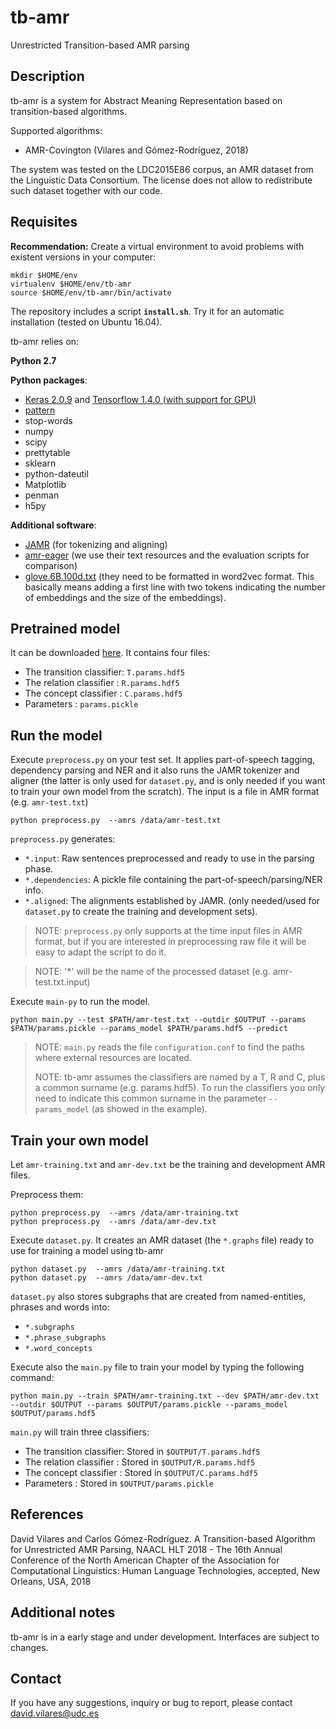 # tb-amr

Unrestricted Transition-based AMR parsing

## Description

tb-amr is a system for Abstract Meaning Representation based on transition-based algorithms.

Supported algorithms:

- AMR-Covington (Vilares and Gómez-Rodríguez, 2018)

The system was tested on the LDC2015E86 corpus, an AMR dataset from the Linguistic Data Consortium. The license does not allow to redistribute such dataset together with our code.


## Requisites

**Recommendation:** Create a virtual environment to avoid problems with existent versions in your computer:

	mkdir $HOME/env
	virtualenv $HOME/env/tb-amr
	source $HOME/env/tb-amr/bin/activate

The repository includes a script **`install.sh`**. Try it for an automatic installation (tested on Ubuntu 16.04).

tb-amr relies on:

**Python 2.7**

**Python packages**:

- [Keras 2.0.9](https://keras.io/) and [Tensorflow 1.4.0 (with support for GPU)](https://www.tensorflow.org/install/)
- [pattern](https://www.clips.uantwerpen.be/pattern)
- stop-words
- numpy
- scipy
- prettytable
- sklearn
- python-dateutil
- Matplotlib
- penman
- h5py

**Additional software**:

- [JAMR](https://github.com/jflanigan/jamr) (for tokenizing and aligning)
- [amr-eager](https://github.com/mdtux89/amr-eager) (we use their text resources and the evaluation scripts for comparison)
- [glove.6B.100d.txt](https://nlp.stanford.edu/projects/glove/) (they need to be formatted in word2vec format. This basically means adding a first line with two tokens indicating the number of embeddings and the size of the embeddings).


## Pretrained model

It can be downloaded [here](https://drive.google.com/drive/folders/1nrm_9-uehecdxbEZ8MK4yVJbos8KRhXM?usp=sharing). It contains four files:

- The transition classifier: `T.params.hdf5`
- The relation classifier  : `R.params.hdf5`
- The concept classifier   : `C.params.hdf5`
- Parameters               : `params.pickle`


## Run the model

Execute `preprocess.py` on your test set. It applies part-of-speech tagging, dependency parsing and NER and it also runs the JAMR tokenizer and aligner (the latter is only used for `dataset.py`, and is only needed if you want to train your own model from the scratch). The input is a file in AMR format (e.g. `amr-test.txt`)

	python preprocess.py  --amrs /data/amr-test.txt
    
`preprocess.py` generates:

- `*.input`: Raw sentences preprocessed and ready to use in the parsing phase.
- `*.dependencies`: A pickle file containing the part-of-speech/parsing/NER info.
- `*.aligned`: The alignments established by JAMR. (only needed/used for `dataset.py` to create the training and development sets).

>NOTE: `preprocess.py` only supports at the time input files in AMR format, but if you are interested in preprocessing raw file it will be easy to adapt the script to do it.

> NOTE: '*' will be the name of the processed dataset (e.g. amr-test.txt.input)


Execute `main-py` to run the model.

	python main.py --test $PATH/amr-test.txt --outdir $OUTPUT --params $PATH/params.pickle --params_model $PATH/params.hdf5 --predict
    
> NOTE: `main.py` reads the file `configuration.conf` to find the paths where external resources are located. 
> 
> NOTE: tb-amr assumes the classifiers are named by a T, R and C, plus a common surname (e.g. params.hdf5). To run the classifiers you only need to indicate this common surname in the parameter `--params_model` (as showed in the example). 

## Train your own model

Let `amr-training.txt` and `amr-dev.txt` be the training and development AMR files.

Preprocess them:

	python preprocess.py  --amrs /data/amr-training.txt
    python preprocess.py  --amrs /data/amr-dev.txt
  
Execute `dataset.py`. It creates an AMR dataset (the `*.graphs` file) ready to use for training a model using tb-amr 

	python dataset.py  --amrs /data/amr-training.txt
    python dataset.py  --amrs /data/amr-dev.txt
    
`dataset.py` also stores subgraphs that are created from named-entities, phrases and words into:

- `*.subgraphs`
- `*.phrase_subgraphs` 
- `*.word_concepts`

Execute also the `main.py` file to train your model by typing the following command:

	python main.py --train $PATH/amr-training.txt --dev $PATH/amr-dev.txt --outdir $OUTPUT --params $OUTPUT/params.pickle --params_model $OUTPUT/params.hdf5
	
`main.py` will train three classifiers:

- The transition classifier: Stored in `$OUTPUT/T.params.hdf5`
- The relation classifier  : Stored in `$OUTPUT/R.params.hdf5`
- The concept classifier   : Stored in `$OUTPUT/C.params.hdf5`
- Parameters             : Stored in `$OUTPUT/params.pickle`


## References

David Vilares and Carlos Gómez-Rodríguez. A Transition-based Algorithm for Unrestricted AMR Parsing,
NAACL HLT 2018 - The 16th Annual Conference of the North American Chapter of the Association for Computational Linguistics: Human Language Technologies, accepted, New Orleans, USA, 2018


## Additional notes

tb-amr is in a early stage and under development. Interfaces are subject to changes.

## Contact

If you have any suggestions, inquiry or bug to report, please contact david.vilares@udc.es

